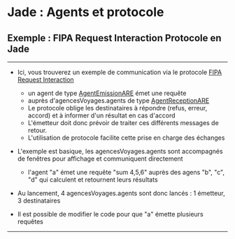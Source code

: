 # Jade : Agents et protocole

## Exemple : FIPA Request Interaction Protocole en Jade

---

- Ici, vous trouverez un exemple de communication via le protocole [FIPA Request Interaction](http://www.fipa.org/specs/fipa00026/SC00026H.html)
  - un agent de type [AgentEmissionARE](https://github.com/EmmanuelADAM/jade/blob/master/protocoles/AgentEmissionARE.java) émet une requête 
  - auprès d'agencesVoyages.agents de type [AgentReceptionARE](https://github.com/EmmanuelADAM/jade/blob/master/protocoles/AgentReceptionARE.java)
  - Le protocole oblige les destinataires à répondre (refus, erreur, accord) et à informer d'un résultat en cas d'accord
  - L'émetteur doit donc prévoir de traiter ces différents messages de retour.
  - L'utilisation de protocole facilite cette prise en charge des échanges

- L'exemple est basique, les agencesVoyages.agents sont accompagnés de fenêtres pour affichage et communiquent directement 
  - l'agent "a" émet une requête "sum 4,5,6" auprès des agens "b", "c", "d" qui calculent et retournent leurs résultats

- Au lancement, 4 agencesVoyages.agents sont donc lancés : 1 émetteur, 3 destinataires

- Il est possible de modifier le code pour que "a" émette plusieurs requêtes 
 ---